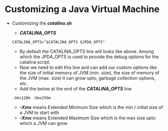 # Customizing a Java Virtual Machine

- Customizing the ***catalina.sh***
	- ***CATALINA_OPTS***

	```
	CATALINA_OPTS="$CATALINA_OPTS $JPDA_OPTS"
	```

	- By default the CATALINA_OPTS line will looks like above. Among which the JPDA_OPTS is used to provide the debug options for the catalina script.
	- Now we need to edit this line and can add our custom options like the size of initial memory of JVM (min. size), the size of memory of the JVM (max. size) it can grow upto, garbage collection options, etc.
	- Add the below at the end of the ***CATALINA_OPTS*** line

	```
	-Xms128m -Xmx256m 
	
	```
	
	- ***-Xms*** means Extended Minimum Size which is the min / initial size of a JVM to start with
	- ***-Xmx*** means Extended Maximum Size which is the max size upto which a JVM can grow
